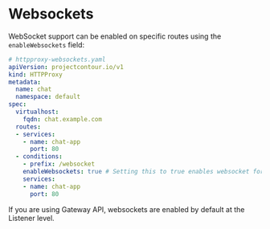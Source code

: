 # Websockets

WebSocket support can be enabled on specific routes using the `enableWebsockets` field:

```yaml
# httpproxy-websockets.yaml
apiVersion: projectcontour.io/v1
kind: HTTPProxy
metadata:
  name: chat
  namespace: default
spec:
  virtualhost:
    fqdn: chat.example.com
  routes:
  - services:
    - name: chat-app
      port: 80
  - conditions:
    - prefix: /websocket
    enableWebsockets: true # Setting this to true enables websocket for all paths that match /websocket
    services:
    - name: chat-app
      port: 80
```

If you are using Gateway API, websockets are enabled by default at the Listener level.
